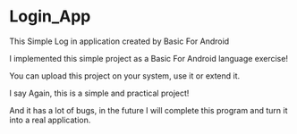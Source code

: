 # Login_App
This Simple Log in application created by Basic For Android

I implemented this simple project as a Basic For Android language exercise!

You can upload this project on your system, use it or extend it.

I say Again, this is a simple and practical project!

And it has a lot of bugs, in the future I will complete this program and turn it into a real application.
